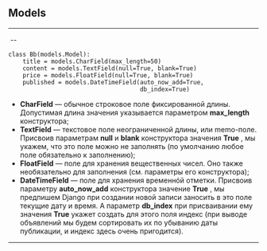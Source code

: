 Models
---

---
<img src="https://img.shields.io/badge/v-3.0-blue?style=for-the-badge" alt="">
--

    class Bb(models.Model):
        title = models.CharField(max_length=50)
        content = models.TextField(null=True, blank=True)
        price = models.FloatField(null=True, blank=True)
        published = models.DateTimeField(auto_now_add=True, 
                                         db_index=True)

<ul>
<li><b>CharField</b> — обычное строковое поле фиксированной длины. Допустимая длина значения указывается параметром <b>max_length</b> конструктора; </li>
<li><b>TextField</b> — текстовое поле неограниченной длины, или memo-поле. Присвоив
параметрам <b>null</b> и <b>blank</b> конструктора значения <b>True</b> , мы укажем, что это поле
можно не заполнять (по умолчанию любое поле обязательно к заполнению); </li>
<li><b>FloatField</b> — поле для хранения вещественных чисел. Оно также необязательно
для заполнения (см. параметры его конструктора);</li>
<li><b>DateTimeField</b> — поле для хранения временнóй отметки. Присвоив параметру <b>auto_now_add</b>
конструктора значение <b>True</b> , мы предпишем Django при создании
новой записи заносить в это поле текущие дату и время. А параметр <b>db_index</b> при присваивании ему значения <b>True</b> укажет создать для этого поля индекс (при выводе объявлений мы будем сортировать их по убыванию даты публикации, и индекс здесь очень пригодится).</li>
</ul>

---

